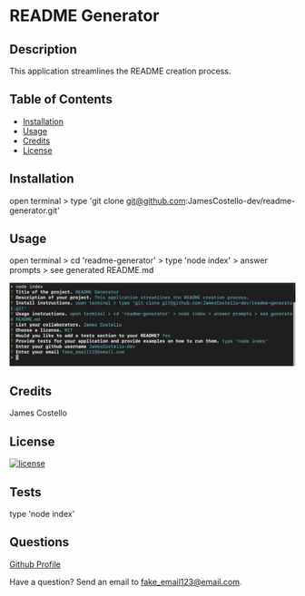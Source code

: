 # README Generator

## Description

This application streamlines the README creation process.

## Table of Contents

* [Installation](#installation)
* [Usage](#usage)
* [Credits](#credits)
* [License](#license)

## Installation

open terminal > type 'git clone git@github.com:JamesCostello-dev/readme-generator.git'

## Usage

open terminal > cd 'readme-generator' > type 'node index' > answer prompts > see generated README.md

![Alt text](assets/img/screenshot.jpg "README Generator")

## Credits

James Costello

## License 

[![license](https://img.shields.io/badge/License-MIT-green.svg)](https://shields.io/)

## Tests

type 'node index'

## Questions

[Github Profile](https://github.com/JamesCostello-dev)

Have a question?  Send an email to fake_email123@email.com.
